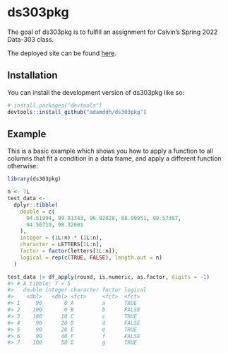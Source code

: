 
<!-- README.md is generated from README.Rmd. Please edit that file -->

# ds303pkg

<!-- badges: start -->
<!-- badges: end -->

The goal of ds303pkg is to fulfill an assignment for Calvin’s Spring
2022 Data-303 class.

The deployed site can be found
[here](https://adamddh.github.io/ds303pkg/).

## Installation

You can install the development version of ds303pkg like so:

``` r
# install.packages("devtools")
devtools::install_github("adamddh/ds303pkg")
```

## Example

This is a basic example which shows you how to apply a function to all
columns that fit a condition in a data frame, and apply a different
function otherwise:

``` r
library(ds303pkg)

n <- 7L
test_data <-
  dplyr::tibble(
    double = c(
      94.51994, 99.01343, 96.92028, 88.99951, 89.57307,
      94.56710, 98.32601
    ),
    integer = (1L:n) * (1L:n),
    character = LETTERS[1L:n],
    factor = factor(letters[1L:n]),
    logical = rep(c(TRUE, FALSE), length.out = n)
  )

test_data |> df_apply(round, is.numeric, as.factor, digits = -1)
#> # A tibble: 7 × 5
#>   double integer character factor logical
#>    <dbl>   <dbl> <fct>     <fct>  <fct>  
#> 1     90       0 A         a      TRUE   
#> 2    100       0 B         b      FALSE  
#> 3    100      10 C         c      TRUE   
#> 4     90      20 D         d      FALSE  
#> 5     90      20 E         e      TRUE   
#> 6     90      40 F         f      FALSE  
#> 7    100      50 G         g      TRUE
```
